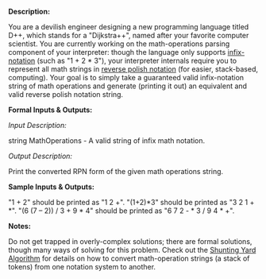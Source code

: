 

**Description:**

You are a devilish engineer designing a new programming language titled D++, which stands for a "Dijkstra++", named after your favorite computer scientist. You are currently working on the math-operations parsing component of your interpreter: though the language only supports [infix-notation](http://en.wikipedia.org/wiki/Infix_notation) (such as "1 + 2 \* 3"), your interpreter internals require you to represent all math strings in [reverse polish notation](http://en.wikipedia.org/wiki/Reverse_Polish_notation) (for easier, stack-based, computing). Your goal is to simply take a guaranteed valid infix-notation string of math operations and generate (printing it out) an equivalent and valid reverse polish notation string.

**Formal Inputs & Outputs:**

_Input Description:_

string MathOperations - A valid string of infix math notation.

_Output Description:_

Print the converted RPN form of the given math operations string.

**Sample Inputs & Outputs:**

"1 + 2" should be printed as "1 2 +". "(1+2)\*3" should be printed as "3 2 1 + \*". "(6 (7 – 2)) / 3 + 9 \* 4" should be printed as "6 7 2 - \* 3 / 9 4 \* +".

**Notes:**

Do not get trapped in overly-complex solutions; there are formal solutions, though many ways of solving for this problem. Check out the [Shunting Yard Algorithm](http://en.wikipedia.org/wiki/Shunting_yard_algorithm) for details on how to convert math-operation strings (a stack of tokens) from one notation system to another.

